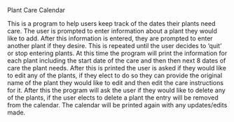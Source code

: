 Plant Care Calendar  

This is a program to help users keep track of the dates their plants need care. 
The user is prompted to enter information about a plant they would like to add. 
After this information is entered, they are prompted to enter another plant if they desire. 
This is repeated until the user decides to ‘quit’ or stop entering plants. 
At this time the program will print the information for each plant including the start date of the care and then then next 8 dates of care the plant needs. 
After this is printed the user is asked if they would like to edit any of the plants, if they elect to do so they can provide the original name of the plant they would like to edit and then edit the care instructions for it. 
After this the program will ask the user if they would like to delete any of the plants, if the user elects to delete a plant the entry will be removed from the calendar. 
The calendar will be printed again with any updates/edits made.  
